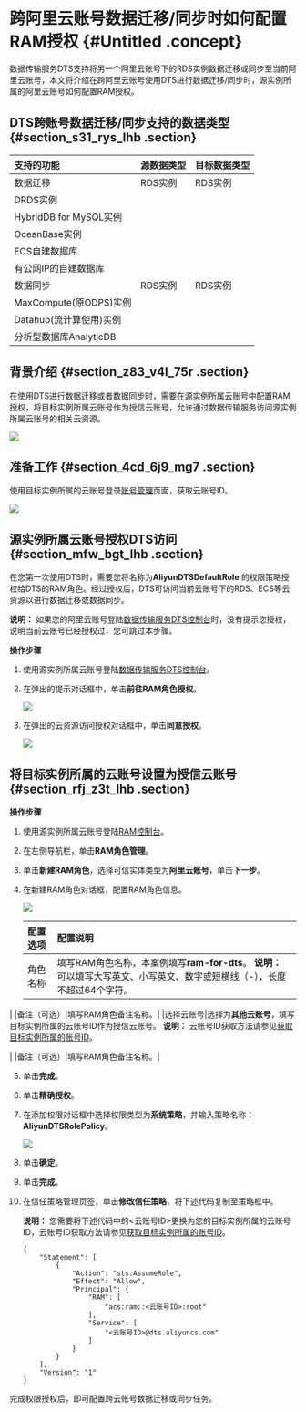 # 跨阿里云账号数据迁移/同步时如何配置RAM授权 {#Untitled .concept}

数据传输服务DTS支持将另一个阿里云账号下的RDS实例数据迁移或同步至当前阿里云账号，本文将介绍在跨阿里云账号使用DTS进行数据迁移/同步时，源实例所属的阿里云账号如何配置RAM授权。

## DTS跨账号数据迁移/同步支持的数据类型 {#section_s31_rys_lhb .section}

|支持的功能|源数据类型|目标数据类型|
|:----|:----|:-----|
|数据迁移|RDS实例|RDS实例|
|DRDS实例|
|HybridDB for MySQL实例|
|OceanBase实例|
|ECS自建数据库|
|有公网IP的自建数据库|
|数据同步|RDS实例|RDS实例|
|MaxCompute\(原ODPS\)实例|
|Datahub\(流计算使用\)实例|
|分析型数据库AnalyticDB|

## 背景介绍 {#section_z83_v4l_75r .section}

在使用DTS进行数据迁移或者数据同步时，需要在源实例所属云账号中配置RAM授权，将目标实例所属云账号作为授信云账号，允许通过数据传输服务访问源实例所属云账号的相关云资源。

![](http://static-aliyun-doc.oss-cn-hangzhou.aliyuncs.com/assets/img/17089/156462633244890_zh-CN.png)

## 准备工作 {#section_4cd_6j9_mg7 .section}

使用目标实例所属的云账号登录[账号管理](https://account.console.aliyun.com/#/secure)页面，获取云账号ID。

![](http://static-aliyun-doc.oss-cn-hangzhou.aliyuncs.com/assets/img/17089/156462633244838_zh-CN.png)

## 源实例所属云账号授权DTS访问 {#section_mfw_bgt_lhb .section}

在您第一次使用DTS时，需要您将名称为**AliyunDTSDefaultRole** 的权限策略授权给DTS的RAM角色。经过授权后，DTS可访问当前云账号下的RDS、ECS等云资源以进行数据迁移或数据同步。

**说明：** 如果您的阿里云账号登陆[数据传输服务DTS控制台](https://dts.console.aliyun.com/)时，没有提示您授权，说明当前云账号已经授权过，您可跳过本步骤。

**操作步骤**

1.  使用源实例所属云账号登陆[数据传输服务DTS控制台](https://dts.console.aliyun.com/)。
2.  在弹出的提示对话框中，单击**前往RAM角色授权**。

    ![](http://static-aliyun-doc.oss-cn-hangzhou.aliyuncs.com/assets/img/17089/156462633244835_zh-CN.png)

3.  在弹出的云资源访问授权对话框中，单击**同意授权**。

    ![](http://static-aliyun-doc.oss-cn-hangzhou.aliyuncs.com/assets/img/17089/156462633244836_zh-CN.png)


## 将目标实例所属的云账号设置为授信云账号 {#section_rfj_z3t_lhb .section}

**操作步骤**

1.  使用源实例所属云账号登陆[RAM控制台](https://ram.console.aliyun.com/)。
2.  在左侧导航栏，单击**RAM角色管理**。
3.  单击**新建RAM角色**，选择可信实体类型为**阿里云账号**，单击**下一步**。
4.  在新建RAM角色对话框，配置RAM角色信息。

    ![](http://static-aliyun-doc.oss-cn-hangzhou.aliyuncs.com/assets/img/17089/156462633344837_zh-CN.png)

    |配置选项|配置说明|
    |:---|:---|
    |角色名称|填写RAM角色名称，本案例填写**ram-for-dts**。 **说明：** 可以填写大写英文、小写英文、数字或短横线（-），长度不超过64个字符。

 |
    |备注（可选）|填写RAM角色备注名称。|
    |选择云账号|选择为**其他云账号**，填写目标实例所属的云账号ID作为授信云账号。 **说明：** 云账号ID获取方法请参见[获取目标实例所属的账号ID](#section_4cd_6j9_mg7)。

 |
    |备注（可选）|填写RAM角色备注名称。|

5.  单击**完成**。
6.  单击**精确授权**。
7.  在添加权限对话框中选择权限类型为**系统策略**，并输入策略名称：**AliyunDTSRolePolicy**。

    ![](http://static-aliyun-doc.oss-cn-hangzhou.aliyuncs.com/assets/img/17089/156462633344840_zh-CN.png)

8.  单击**确定**。
9.  单击**完成**。
10. 在信任策略管理页签，单击**修改信任策略**，将下述代码复制至策略框中。

    **说明：** 您需要将下述代码中的<云账号ID\>更换为您的目标实例所属的云账号ID，云账号ID获取方法请参见[获取目标实例所属的账号ID](#section_4cd_6j9_mg7)。

    ``` {#codeblock_uw8_uv2_qk5}
    {
        "Statement": [
            {
                "Action": "sts:AssumeRole",
                "Effect": "Allow",
                "Principal": {
                    "RAM": [
                        "acs:ram::<云账号ID>:root"
                    ],
                    "Service": [
                        "<云账号ID>@dts.aliyuncs.com"
                    ]
                }
            }
        ],
        "Version": "1"
    }
    ```


完成权限授权后，即可配置跨云账号数据迁移或同步任务。

